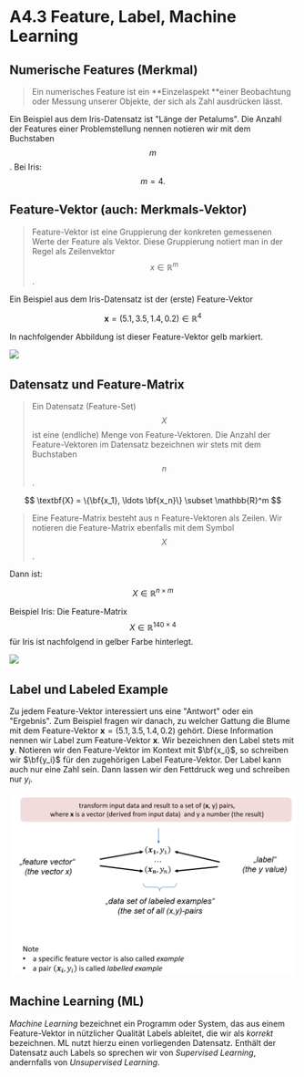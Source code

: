 # A4.3 Feature, Label, Machine Learning



## Numerische Features (Merkmal)

> Ein numerisches Feature ist ein **Einzelaspekt **einer Beobachtung oder Messung unserer Objekte, der sich als Zahl ausdrücken lässt.

Ein Beispiel aus dem Iris-Datensatz ist  "Länge der Petalums".  Die Anzahl der Features einer Problemstellung nennen notieren wir mit dem Buchstaben $$m$$. Bei Iris: $$m = 4.$$&#x20;



## Feature-Vektor (auch: Merkmals-Vektor)

> Feature-Vektor ist eine Gruppierung der konkreten gemessenen Werte der Feature als Vektor. Diese Gruppierung notiert man in der Regel als Zeilenvektor $$x \in \mathbb{R}^{m}$$.&#x20;

Ein Beispiel aus dem Iris-Datensatz ist der (erste) Feature-Vektor

$$
\textbf{x}= (5.1, 3.5, 1.4, 0.2 ) \in \mathbb{R}^4
$$

In nachfolgender Abbildung ist dieser Feature-Vektor gelb markiert.

![](<../../.gitbook/assets/image (194).png>)



## Datensatz und Feature-Matrix

> Ein Datensatz (Feature-Set) $$X$$ ist eine (endliche) Menge von Feature-Vektoren. Die Anzahl der Feature-Vektoren im Datensatz bezeichnen wir stets mit dem Buchstaben  $$n$$.&#x20;

$$
\textbf{X} = \{\bf{x_1}, \ldots \bf{x_n}\} \subset \mathbb{R}^m
$$



> Eine Feature-Matrix besteht aus n Feature-Vektoren als Zeilen. Wir notieren die Feature-Matrix ebenfalls mit dem Symbol $$X$$. 

Dann ist:

$$
X \in \mathbb{R}^{n \times m}
$$

Beispiel Iris:  Die Feature-Matrix $$X \in \mathbb{R}^{140 \times 4}$$  für Iris ist nachfolgend in gelber Farbe hinterlegt.&#x20;

![](<../../.gitbook/assets/image (197).png>)



## Label und Labeled Example

Zu jedem Feature-Vektor interessiert uns eine "Antwort"  oder ein "Ergebnis". Zum Beispiel fragen wir danach, zu welcher Gattung die Blume mit dem Feature-Vektor $\textbf{x}= (5.1, 3.5, 1.4, 0.2 )$ gehört. Diese Information nennen wir Label zum Feature-Vektor $\textbf{x}$. Wir bezeichnen den Label stets mit $\textbf{y}$. Notieren wir den Feature-Vektor im Kontext mit  $\bf{x_i}$, so schreiben wir $\bf{y_i}$ für den zugehörigen Label Feature-Vektor.  Der Label kann auch nur eine Zahl sein. Dann lassen wir den Fettdruck weg und schreiben nur   $y_i$. 



![image-20211115123348566](a4.3-feature-matrix.assets/image-20211115123348566.png)



## Machine Learning (ML)

*Machine Learning* bezeichnet ein Programm oder System, das aus einem Feature-Vektor in nützlicher Qualität Labels ableitet, die wir als *korrekt* bezeichnen.  ML nutzt hierzu einen vorliegenden Datensatz. Enthält der Datensatz auch Labels so sprechen wir von *Supervised Learning*, andernfalls von *Unsupervised Learning*. 





